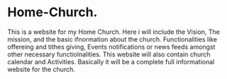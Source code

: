 # Home-Church.
This is a website for my Home Church. 
Here i will include the Vision, The mission, and the basic ifnormation about the church. Functionalities like offereing and tithes giving, Events notifications or news feeds amongst other necessary functiolnalities. This website will also contain church calendar and Activities.
Basically it will be a complete full informational website for the church. 
